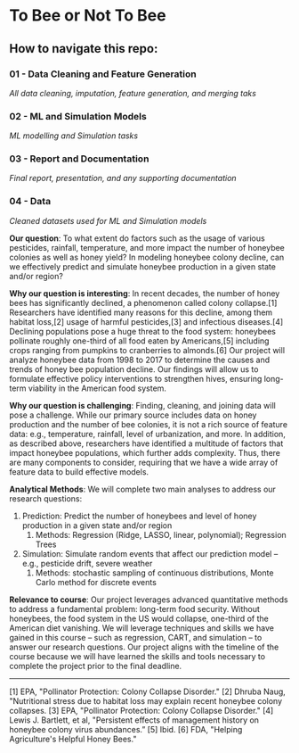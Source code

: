 # To Bee or Not To Bee

## How to navigate this repo:
### 01 - Data Cleaning and Feature Generation
*All data cleaning, imputation, feature generation, and merging taks*

### 02 - ML and Simulation Models
*ML modelling and Simulation tasks*

### 03 - Report and Documentation
*Final report, presentation, and any supporting documentation*

### 04 - Data
*Cleaned datasets used for ML and Simulation models*

**Our question**: To what extent do factors such as the usage of various pesticides, rainfall, temperature, and more impact the number of honeybee colonies as well as honey yield? In modeling honeybee colony decline, can we effectively predict and simulate honeybee production in a given state and/or region? 


**Why our question is interesting**: In recent decades, the number of honey bees has significantly declined, a phenomenon called colony collapse.[1] Researchers have identified many reasons for this decline, among them habitat loss,[2] usage of harmful pesticides,[3] and infectious diseases.[4] Declining populations pose a huge threat to the food system: honeybees pollinate roughly one-third of all food eaten by Americans,[5] including crops ranging from pumpkins to cranberries to almonds.[6] Our project will analyze honeybee data from 1998 to 2017 to determine the causes and trends of honey bee population decline. Our findings will allow us to formulate effective policy interventions to strengthen hives, ensuring long-term viability in the American food system. 


**Why our question is challenging**: Finding, cleaning, and joining data will pose a challenge. While our primary source includes data on honey production and the number of bee colonies, it is not a rich source of feature data: e.g., temperature, rainfall, level of urbanization, and more. In addition, as described above, researchers have identified a multitude of factors that impact honeybee populations, which further adds complexity. Thus, there are many components to consider, requiring that we have a wide array of feature data to build effective models.


**Analytical Methods**: We will complete two main analyses to address our research questions: 
1. Prediction: Predict the number of honeybees and level of honey production in a given state and/or region
   1. Methods: Regression (Ridge, LASSO, linear, polynomial); Regression Trees
2. Simulation: Simulate random events that affect our prediction model – e.g., pesticide drift, severe weather
   1. Methods: stochastic sampling of continuous distributions, Monte Carlo method for discrete events

	
**Relevance to course**: Our project leverages advanced quantitative methods to address a fundamental problem: long-term food security. Without honeybees, the food system in the US would collapse, one-third of the American diet vanishing. We will leverage techniques and skills we have gained in this course – such as regression, CART, and simulation – to answer our research questions. Our project aligns with the timeline of the course because we will have learned the skills and tools necessary to complete the project prior to the final deadline.
________________
[1] EPA, "Pollinator Protection: Colony Collapse Disorder." 
[2] Dhruba Naug, "Nutritional stress due to habitat loss may explain recent honeybee colony collapses.
[3] EPA, "Pollinator Protection: Colony Collapse Disorder." 
[4] Lewis J. Bartlett, et al, "Persistent effects of management history on honeybee colony virus abundances.”
[5] Ibid. 
[6] FDA, "Helping Agriculture's Helpful Honey Bees."
